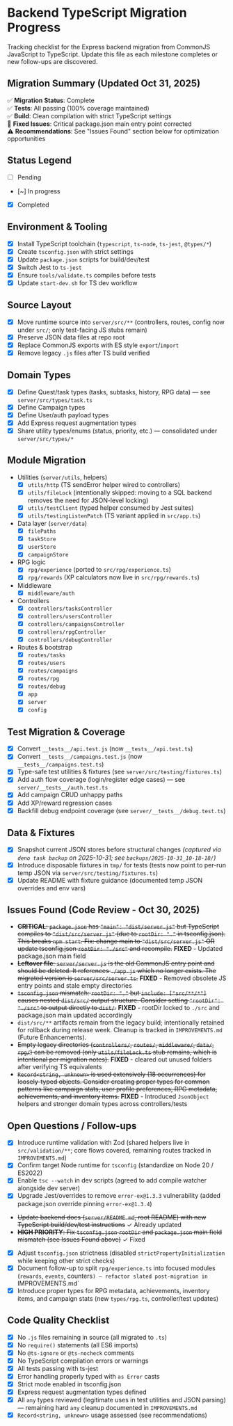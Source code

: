 # Backend TypeScript Migration Progress

Tracking checklist for the Express backend migration from CommonJS JavaScript to TypeScript. Update this file as each milestone completes or new follow-ups are discovered.

## Migration Summary (Updated Oct 31, 2025)
✅ **Migration Status**: Complete  
✅ **Tests**: All passing (100% coverage maintained)  
✅ **Build**: Clean compilation with strict TypeScript settings  
🔧 **Fixed Issues**: Critical package.json main entry point corrected  
⚠️ **Recommendations**: See "Issues Found" section below for optimization opportunities

## Status Legend
- [ ] Pending
- [~] In progress
- [x] Completed

## Environment & Tooling
- [x] Install TypeScript toolchain (`typescript`, `ts-node`, `ts-jest`, `@types/*`)
- [x] Create `tsconfig.json` with strict settings
- [x] Update `package.json` scripts for build/dev/test
- [x] Switch Jest to `ts-jest`
- [x] Ensure `tools/validate.ts` compiles before tests
- [x] Update `start-dev.sh` for TS dev workflow

## Source Layout
- [x] Move runtime source into `server/src/**` (controllers, routes, config now under `src/`; only test-facing JS stubs remain)
- [x] Preserve JSON data files at repo root
- [x] Replace CommonJS exports with ES style `export`/`import`
- [x] Remove legacy `.js` files after TS build verified

## Domain Types
- [x] Define Quest/task types (tasks, subtasks, history, RPG data) — see `server/src/types/task.ts`
- [x] Define Campaign types
- [x] Define User/auth payload types
- [x] Add Express request augmentation types
- [x] Share utility types/enums (status, priority, etc.) — consolidated under `server/src/types/*`

## Module Migration
- Utilities (`server/utils`, helpers)
  - [x] `utils/http` (TS sendError helper wired to controllers)
  - [x] `utils/fileLock` (intentionally skipped: moving to a SQL backend removes the need for JSON-level locking)
  - [x] `utils/testClient` (typed helper consumed by Jest suites)
  - [x] `utils/testingListenPatch` (TS variant applied in `src/app.ts`)
- Data layer (`server/data`)
  - [x] `filePaths`
  - [x] `taskStore`
  - [x] `userStore`
  - [x] `campaignStore`
- RPG logic
  - [x] `rpg/experience` (ported to `src/rpg/experience.ts`)
  - [x] `rpg/rewards` (XP calculators now live in `src/rpg/rewards.ts`)
- Middleware
  - [x] `middleware/auth`
- Controllers
  - [x] `controllers/tasksController`
  - [x] `controllers/usersController`
  - [x] `controllers/campaignsController`
  - [x] `controllers/rpgController`
  - [x] `controllers/debugController`
- Routes & bootstrap
  - [x] `routes/tasks`
  - [x] `routes/users`
  - [x] `routes/campaigns`
  - [x] `routes/rpg`
  - [x] `routes/debug`
  - [x] `app`
  - [x] `server`
  - [x] `config`

## Test Migration & Coverage
- [x] Convert `__tests__/api.test.js` (now `__tests__/api.test.ts`)
- [x] Convert `__tests__/campaigns.test.js` (now `__tests__/campaigns.test.ts`)
- [x] Type-safe test utilities & fixtures (see `server/src/testing/fixtures.ts`)
- [x] Add auth flow coverage (login/register edge cases) — see `server/__tests__/auth.test.ts`
- [x] Add campaign CRUD unhappy paths
- [x] Add XP/reward regression cases
- [x] Backfill debug endpoint coverage (see `server/__tests__/debug.test.ts`)

## Data & Fixtures
- [x] Snapshot current JSON stores before structural changes *(captured via `deno task backup` on 2025-10-31; see `backups/2025-10-31_10-18-18/`)*
- [x] Introduce disposable fixtures in `tmp/` for tests (tests now point to per-run temp JSON via `server/src/testing/fixtures.ts`)
- [x] Update README with fixture guidance (documented temp JSON overrides and env vars)

## Issues Found (Code Review - Oct 30, 2025)
- ~~**CRITICAL**: `package.json` has `"main": "dist/server.js"` but TypeScript compiles to `"dist/src/server.js"` (due to `rootDir: "."` in tsconfig.json). This breaks `npm start`. Fix: change main to `"dist/src/server.js"` OR update tsconfig.json `rootDir: "./src"` and recompile.~~ **FIXED** - Updated package.json main field
- ~~**Leftover file**: `server/server.js` is the old CommonJS entry point and should be deleted. It references `./app.js` which no longer exists. The migrated version is `server/src/server.ts`.~~ **FIXED** - Removed obsolete JS entry points and stale empty directories
- ~~`tsconfig.json` mismatch: `rootDir: "."` but `include: ["src/**/*"]` causes nested `dist/src/` output structure. Consider setting `"rootDir": "./src"` to output directly to `dist/`.~~ **FIXED** - rootDir locked to `./src` and package.json main updated accordingly
- `dist/src/**` artifacts remain from the legacy build; intentionally retained for rollback during release week. Cleanup is tracked in `IMPROVEMENTS.md` (Future Enhancements).
- ~~Empty legacy directories (`controllers/`, `routes/`, `middleware/`, `data/`, `rpg/`) can be removed (only `utils/fileLock.ts` stub remains, which is intentional per migration notes).~~ **FIXED** - cleared out unused folders after verifying TS equivalents
- ~~`Record<string, unknown>` is used extensively (18 occurrences) for loosely-typed objects. Consider creating proper types for common patterns like campaign stats, user profile preferences, RPG metadata, achievements, and inventory items.~~ **FIXED** - Introduced `JsonObject` helpers and stronger domain types across controllers/tests

## Open Questions / Follow-ups
- [x] Introduce runtime validation with Zod (shared helpers live in `src/validation/**`; core flows covered, remaining routes tracked in `IMPROVEMENTS.md`)
- [x] Confirm target Node runtime for `tsconfig` (standardize on Node 20 / ES2022)
- [x] Enable `tsc --watch` in dev scripts (agreed to add compile watcher alongside dev server)
- [x] Upgrade Jest/overrides to remove `error-ex@1.3.3` vulnerability (added package.json override pinning `error-ex@1.3.4`)
- ~~Update backend docs (`server/README.md`, root README) with new TypeScript build/dev/test instructions~~ ✓ Already updated
- ~~**HIGH PRIORITY**: Fix `tsconfig.json` `rootDir` and `package.json` main field mismatch (see Issues Found above)~~ ✓ Fixed
- [x] Adjust `tsconfig.json` strictness (disabled `strictPropertyInitialization` while keeping other strict checks)
- [x] Document follow-up to split `rpg/experience.ts` into focused modules (`rewards`, `events`, counters`) — refactor slated post-migration in `IMPROVEMENTS.md`
- [x] Introduce proper types for RPG metadata, achievements, inventory items, and campaign stats (new `types/rpg.ts`, controller/test updates)

## Code Quality Checklist
- [x] No `.js` files remaining in source (all migrated to `.ts`)
- [x] No `require()` statements (all ES6 imports)
- [x] No `@ts-ignore` or `@ts-nocheck` comments
- [x] No TypeScript compilation errors or warnings
- [x] All tests passing with ts-jest
- [x] Error handling properly typed with `as Error` casts
- [x] Strict mode enabled in tsconfig.json
- [x] Express request augmentation types defined
- [x] All `any` types reviewed (legitimate uses in test utilities and JSON parsing) — remaining hard `any` cleanup documented in `IMPROVEMENTS.md`
- [x] `Record<string, unknown>` usage assessed (see recommendations)
